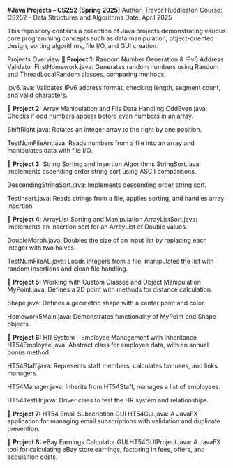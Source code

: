 **#Java Projects – CS252 (Spring 2025)**
Author: Trevor Huddleston
Course: CS252 – Data Structures and Algorithms
Date: April 2025

This repository contains a collection of Java projects demonstrating various core programming concepts such as data manipulation, object-oriented design, sorting algorithms, file I/O, and GUI creation.

Projects Overview
**📁 Project 1:** Random Number Generation & IPv6 Address Validator
FirstHomework.java: Generates random numbers using Random and ThreadLocalRandom classes, comparing methods.

Ipv6.java: Validates IPv6 address format, checking length, segment count, and valid characters.

**📁 Project 2:** Array Manipulation and File Data Handling
OddEven.java: Checks if odd numbers appear before even numbers in an array.

ShiftRight.java: Rotates an integer array to the right by one position.

TestNumFileArr.java: Reads numbers from a file into an array and manipulates data with file I/O.

**📁 Project 3:** String Sorting and Insertion Algorithms
StringSort.java: Implements ascending order string sort using ASCII comparisons.

DescendingStringSort.java: Implements descending order string sort.

TestInsert.java: Reads strings from a file, applies sorting, and handles array insertion.

**📁 Project 4**: ArrayList Sorting and Manipulation
ArrayListSort.java: Implements an insertion sort for an ArrayList of Double values.

DoubleMorph.java: Doubles the size of an input list by replacing each integer with two halves.

TestNumFileAL.java: Loads integers from a file, manipulates the list with random insertions and clean file handling.

**📁 Project 5:** Working with Custom Classes and Object Manipulation
MyPoint.java: Defines a 2D point with methods for distance calculation.

Shape.java: Defines a geometric shape with a center point and color.

Homework5Main.java: Demonstrates functionality of MyPoint and Shape objects.

**📁 Project 6:** HR System – Employee Management with Inheritance
HT54Employee.java: Abstract class for employee data, with an annual bonus method.

HT54Staff.java: Represents staff members, calculates bonuses, and links managers.

HT54Manager.java: Inherits from HT54Staff, manages a list of employees.

HT54TestHr.java: Driver class to test the HR system and relationships.

**📁 Project 7:** HT54 Email Subscription GUI
HT54Gui.java: A JavaFX application for managing email subscriptions with validation and duplicate prevention.

**📁 Project 8:** eBay Earnings Calculator GUI
HT54GUIProject.java: A JavaFX tool for calculating eBay store earnings, factoring in fees, offers, and acquisition costs.


